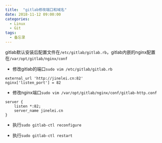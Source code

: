 ```yaml
---
title:  "gitlab修改端口和域名"
date: 2018-11-12 09:00:00
categories:
  - Linux
  - Git
tags:
  - 备忘录
---
```


gitlab默认安装后配置文件在```/etc/gitlab/gitlab.rb```，gitlab内嵌的nginx配置在```/var/opt/gitlab/nginx/conf```

- 修改gitlab的端口```sudo vim /etc/gitlab/gitlab.rb```
```
external_url 'http://jinelei.cn:82'
nginx['listen_port'] = 82
```

- 修改nginx端口```sudo vim /var/opt/gitlab/nginx/conf/gitlab-http.conf```
```
server {
    listen *:82;
    server_name jinelei.cn 
}
```

- 执行```sudo gitlab-ctl reconfigure```

- 执行```sudo gitlab-ctl restart```
